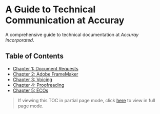 # A Guide to Technical Communication at Accuray
A comprehensive guide to technical documentation at *Accuray Incorporated*.

## Table of Contents

* [Chapter 1: Document Requests](https://github.com/taddieken95/Accuray_Tech_Comm_Guide/tree/master/Chapter%201:%20Doc%20Requests)
* [Chapter 2: Adobe FrameMaker](https://github.com/taddieken95/Accuray_Tech_Comm_Guide/tree/master/Chapter%202:%20Adobe%20FrameMaker)
* [Chapter 3: Voicing](https://github.com/taddieken95/Accuray_Tech_Comm_Guide/tree/master/Chapter%203:%20Voicing)
* [Chapter 4: Proofreading](https://github.com/taddieken95/Accuray_Tech_Comm_Guide/tree/master/Chapter%204:%20Proofreading)
* [Chapter 5: ECOs](https://github.com/taddieken95/Accuray_Tech_Comm_Guide/tree/master/Chapter%205:%20ECOs)

> If viewing this TOC in partial page mode, click [here](https://github.com/taddieken95/Accuray_Tech_Comm_Guide/blob/master/README.md) to view in full page mode.
